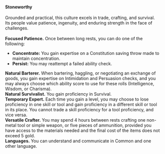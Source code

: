 #### Stoneworthy

Grounded and practical, this culture excels in trade, crafting, and survival.
Its people value patience, ingenuity, and enduring strength in the face of challenges.
\
\
**Focused Patience.**
Once between long rests, you can do one of the following:

- **Concentrate:**
  You gain expertise on a Constitution saving throw made to maintain concentration.
- **Persist:**
  You may reattempt a failed ability check.

**Natural Barterer.**
When bartering, haggling, or negotiating an exchange of goods, you gain expertise on Intimidation and Persuasion checks, and you may always choose which ability score to use for these rolls (Intelligence, Wisdom, or Charisma).
\
**Natural Survivalist.**
You gain proficiency in Survival.
\
**Temporary Expert.**
Each time you gain a level, you may choose to lose proficiency in one skill or tool and gain proficiency in a different skill or tool in its place.
You cannot trade a skill proficiency for a tool proficiency, and vice versa.
\
**Versatile Crafter.**
You may spend 4 hours between rests crafting one non-metal tool or simple weapon, or five pieces of ammunition, provided you have access to the materials needed and the final cost of the items does not exceed 5 gold.
\
**Languages.**
You can understand and communicate in Common and one other language.
